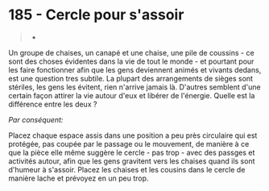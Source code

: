 # 185 - Cercle pour s'assoir

> *

Un groupe de chaises, un canapé et une chaise, une pile de coussins - ce sont des choses évidentes dans la vie de tout le monde - et pourtant pour les faire fonctionner afin que les gens deviennent animés et vivants dedans, est une question tres subtile.  La plupart des arrangements de sièges sont stériles, les gens les évitent, rien n'arrive jamais là. D'autres semblent d'une certain façon attirer la vie autour d'eux et libérer de l'énergie. Quelle est la différence entre les deux ?

_Par conséquent:_

Placez chaque espace assis dans une position a peu près circulaire qui est protégée, pas coupée par le passage ou le mouvement, de manière à ce que la pièce elle même suggère le cercle - pas trop - avec des passges et activités autour, afin que les gens gravitent vers les chaises quand ils sont d'humeur à s'assoir. Placez les chaises et les cousins dans le cercle de manière lache et prévoyez en un peu trop.
